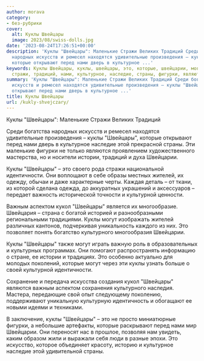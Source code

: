 ```yaml
---
author: morava
category:
- без-рубрики
cover:
  alt: Куклы Швейцары
  image: 2023/08/swiss-dolls.jpg
date: '2023-08-24T17:26:51+00:00'
description: 'Куклы "Швейцары": Маленькие Стражи Великих Традиций Среди богатства
  народных искусств и ремесел находятся удивительные произведения – куклы "Швейцары",
  которые открывают перед нами дверь в культурное ...'
keywords: Куклы Швейцары, куклы, швейцары, это, которые, швейцарии, могут, маленькие,
  стражи, традиций, нами, культурное, наследие, страны, фигурки, являются
summary: 'Куклы "Швейцары": Маленькие Стражи Великих Традиций Среди богатства народных
  искусств и ремесел находятся удивительные произведения – куклы "Швейцары", которые
  открывают перед нами дверь в культурное ...'
title: Куклы Швейцары
url: /kukly-shvejczary/
---
```


Куклы "Швейцары": Маленькие Стражи Великих Традиций

Среди богатства народных искусств и ремесел находятся удивительные произведения – куклы "Швейцары", которые открывают перед нами дверь в культурное наследие этой прекрасной страны. Эти маленькие фигурки не только являются проявлением художественного мастерства, но и носители истории, традиций и духа Швейцарии.

Куклы "Швейцары" – это своего рода стражи национальной идентичности. Они воплощают в себе образы местных жителей, их одежду, обычаи и даже характерные черты. Каждая деталь – от ткани, из которой сделана одежда, до аккуратных украшений и аксессуаров – передает важность исторической точности и культурной ценности.

Важным аспектом кукол "Швейцары" является их многообразие. Швейцария – страна с богатой историей и разнообразными региональными традициями. Куклы могут изображать жителей различных кантонов, подчеркивая уникальность каждого из них. Это позволяет понять богатство культурного многообразия Швейцарии.

Куклы "Швейцары" также могут играть важную роль в образовательных и культурных программах. Они помогают распространять информацию о стране, ее истории и традициях. Это особенно актуально для молодых поколений, которые могут через эти куклы узнать больше о своей культурной идентичности.

Сохранение и передача искусства создания кукол "Швейцары" являются важным аспектом сохранения культурного наследия. Мастера, передающие свой опыт следующему поколению, поддерживают уникальную культурную идентичность и обогащают ее новыми идеями и техниками.

В заключение, куклы "Швейцары" – это не просто миниатюрные фигурки, а небольшие артефакты, которые раскрывают перед нами мир Швейцарии. Они переносят нас в прошлое, позволяя нам увидеть, каким образом жили и выражали себя люди в разные эпохи. Это искусство, которое объединяет красоту, историю и культурное наследие этой удивительной страны.